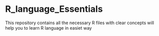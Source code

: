 # R_language_Essentials
This repository contains all the necessary R files with clear concepts will help you to learn R language in easiet way
